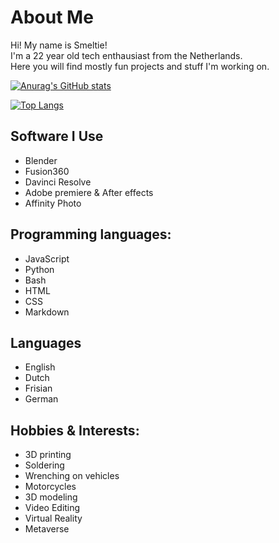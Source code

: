 # About Me

Hi! My name is Smeltie!<br>
I'm a 22 year old tech enthausiast from the Netherlands.  
Here you will find mostly fun projects and stuff I'm working on.

[![Anurag's GitHub stats](https://github-readme-stats.vercel.app/api?username=Smeltie&show_icons=true&theme=tokyonight)](https://github.com/anuraghazra/github-readme-stats)

[![Top Langs](https://github-readme-stats.vercel.app/api/top-langs/?username=Smeltie&theme=)](https://github.com/anuraghazra/github-readme-stats)

## Software I Use
- Blender
- Fusion360
- Davinci Resolve
- Adobe premiere & After effects
- Affinity Photo

## Programming languages:
- JavaScript
- Python
- Bash
- HTML
- CSS
- Markdown

## Languages
- English
- Dutch
- Frisian
- German

## Hobbies & Interests:
- 3D printing
- Soldering
- Wrenching on vehicles
- Motorcycles
- 3D modeling
- Video Editing
- Virtual Reality
- Metaverse
